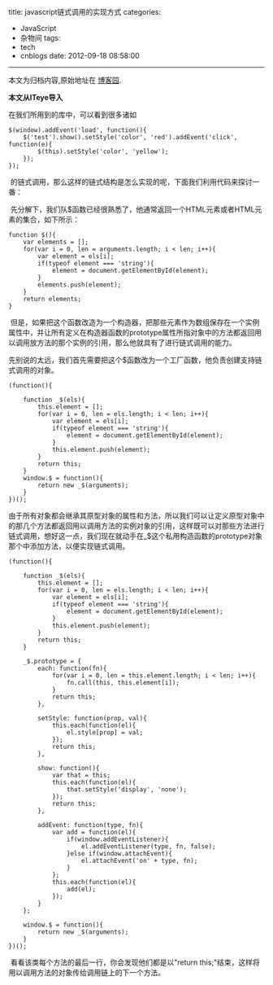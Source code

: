 title: javascript链式调用的实现方式
categories:
  - JavaScript
  - 杂物间
tags:
  - tech
  - cnblogs
date: 2012-09-18 08:58:00
---

<div class="history-article">本文为归档内容,原始地址在 <a href="http://www.cnblogs.com/hustskyking/archive/2012/09/18/3049802.html" target="_blank">博客园</a>.</div>

<p><strong>本文从ITeye导入</strong>&nbsp;</p>


<p>在我们所用到的库中，可以看到很多诸如</p>

```
$(window).addEvent('load', function(){
    $('test').show().setStyle('color', 'red').addEvent('click', function(e){
        $(this).setStyle('color', 'yellow');
    });
});

```

<p>&nbsp;的链式调用，那么这样的链式结构是怎么实现的呢，下面我们利用代码来探讨一番：</p>


<p>&nbsp;先分解下，我们队$函数已经很熟悉了，他通常返回一个HTML元素或者HTML元素的集合，如下所示：</p>

```
function $(){
    var elements = [];
    for(var i = 0, len = arguments.length; i < len; i++){
        var element = els[i];
        if(typeof element === 'string'){
            element = document.getElementById(element);
        }
        elements.push(element);
    }
    return elements;
}

```

<p>&nbsp;但是，如果把这个函数改造为一个构造器，把那些元素作为数组保存在一个实例属性中，并让所有定义在构造器函数的prototype属性所指对象中的方法都返回用以调用放方法的那个实例的引用，那么他就具有了进行链式调用的能力。</p>


<p>先别说的太远，我们首先需要把这个$函数改为一个工厂函数，他负责创建支持链式调用的对象。</p>

```
(function(){

    function _$(els){
        this.element = [];
        for(var i = 0, len = els.length; i < len; i++){
            var element = els[i];
            if(typeof element === 'string'){
                element = document.getElementById(element);
            }
            this.element.push(element);
        }
        return this;
    }
    window.$ = function(){
        return new _$(arguments);
    }
})();       

```

<p>由于所有对象都会继承其原型对象的属性和方法，所以我们可以让定义原型对象中的那几个方法都返回用以调用方法的实例对象的引用，这样既可以对那些方法进行链式调用，想好这一点，我们现在就动手在_$这个私用构造函数的prototype对象那个中添加方法，以便实现链式调用。</p>



```
(function(){

    function _$(els){
        this.element = [];
        for(var i = 0, len = els.length; i < len; i++){
            var element = els[i];
            if(typeof element === 'string'){
                element = document.getElementById(element);
            }
            this.element.push(element);
        }
        return this;
    }

    _$.prototype = {
        each: function(fn){
            for(var i = 0, len = this.element.length; i < len; i++){
                fn.call(this, this.element[i]);
            }
            return this;
        },

        setStyle: function(prop, val){
            this.each(function(el){
                el.style[prop] = val;
            });
            return this;
        },

        show: function(){
            var that = this;
            this.each(function(el){
                that.setStyle('display', 'none');
            });
            return this;
        },

        addEvent: function(type, fn){
            var add = function(el){
                if(window.addEventListener){
                    el.addEventListener(type, fn, false);
                }else if(window.attachEvent){
                    el.attachEvent('on' + type, fn);
                }
            };
            this.each(function(el){
                add(el);
            });
        }
    };

    window.$ = function(){
        return new _$(arguments);
    }
})();

```



<p>&nbsp;看看该类每个方法的最后一行，你会发现他们都是以"return this;"结束，这样将用以调用方法的对象传给调用链上的下一个方法。</p>
<p>
              </p>